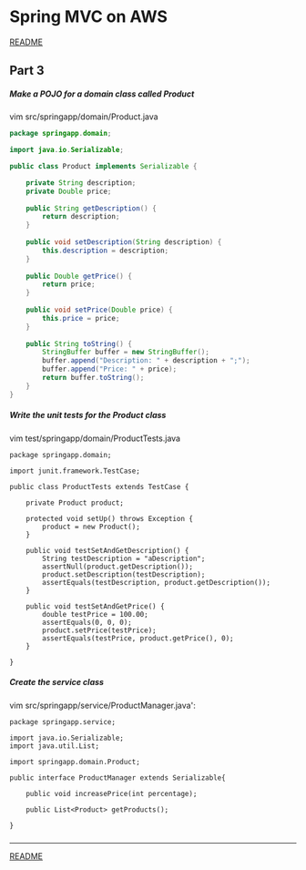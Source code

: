 # Spring MVC on AWS
[README](/README.md)

## Part 3

##### Make a POJO for a domain class called Product
  vim src/springapp/domain/Product.java
```java
package springapp.domain;

import java.io.Serializable;

public class Product implements Serializable {

    private String description;
    private Double price;
    
    public String getDescription() {
        return description;
    }
    
    public void setDescription(String description) {
        this.description = description;
    }
    
    public Double getPrice() {
        return price;
    }
    
    public void setPrice(Double price) {
        this.price = price;
    }
    
    public String toString() {
        StringBuffer buffer = new StringBuffer();
        buffer.append("Description: " + description + ";");
        buffer.append("Price: " + price);
        return buffer.toString();
    }
}
```
##### Write the unit tests for the Product class
  vim test/springapp/domain/ProductTests.java
```
package springapp.domain;

import junit.framework.TestCase;

public class ProductTests extends TestCase {

    private Product product;

    protected void setUp() throws Exception {
        product = new Product();
    }

    public void testSetAndGetDescription() {
        String testDescription = "aDescription";
        assertNull(product.getDescription());
        product.setDescription(testDescription);
        assertEquals(testDescription, product.getDescription());
    }

    public void testSetAndGetPrice() {
        double testPrice = 100.00;
        assertEquals(0, 0, 0);    
        product.setPrice(testPrice);
        assertEquals(testPrice, product.getPrice(), 0);
    }
  
}
```
##### Create the service class
  vim src/springapp/service/ProductManager.java':
```
package springapp.service;

import java.io.Serializable;
import java.util.List;

import springapp.domain.Product;

public interface ProductManager extends Serializable{

    public void increasePrice(int percentage);
    
    public List<Product> getProducts();
    
}
```

##### 
##### 
##### 
##### 
##### 
##### 





* * *
[README](/README.md)
